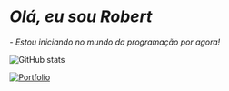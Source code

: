 # _Olá, eu sou Robert_
 _- Estou iniciando no mundo da programação por agora!_
 
 

![GitHub stats](https://github-readme-stats.vercel.app/api?username=robertsmaio&show_icons=true&theme=radical)

[![Portfolio](https://img.shields.io/badge/website-000000?style=for-the-badge&logo=About.me&logoColor=white)](https://beacons.ai/robertsmaio)
